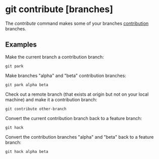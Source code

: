 # git contribute [branches]

The _contribute_ command makes some of your branches
[contribution](../advanced-syncing.md#contribution-branches) branches.

## Examples

Make the current branch a contribution branch:

```fish
git park
```

Make branches "alpha" and "beta" contribution branches:

```fish
git park alpha beta
```

Check out a remote branch (that exists at origin but not on your local machine)
and make it a contribution branch:

```fish
git contribute other-branch
```

Convert the current contribution branch back to a feature branch:

```fish
git hack
```

Convert the contribution branches "alpha" and "beta" back to a feature branch:

```fish
git hack alpha beta
```
